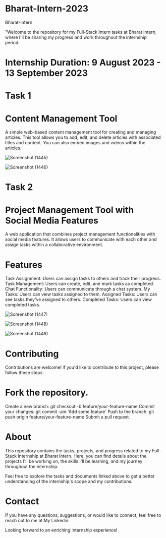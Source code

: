 # Bharat-Intern-2023
Bharat-Intern


"Welcome to the repository for my Full-Stack Intern tasks at Bharat Intern, where I'll be sharing my progress and work throughout the internship period.

# Internship Duration: 9 August 2023 - 13 September 2023

# Task 1
# Content Management Tool
A simple web-based content management tool for creating and managing articles. This tool allows you to add, edit, and delete articles with associated titles and content. You can also embed images and videos within the articles.

![Screenshot (1445)](https://github.com/RiteshAgrawal2001/Bharat-Intern-2023/assets/89643268/def95170-8197-4515-88ff-bb98e6928a6c)

![Screenshot (1446)](https://github.com/RiteshAgrawal2001/Bharat-Intern-2023/assets/89643268/4972588e-1fb8-47f2-b078-90fb85c2a690)

# Task 2 
# Project Management Tool with Social Media Features
A web application that combines project management functionalities with social media features. It allows users to communicate with each other and assign tasks within a collaborative environment.

# Features
Task Assignment: Users can assign tasks to others and track their progress.
Task Management: Users can create, edit, and mark tasks as completed.
Chat Functionality: Users can communicate through a chat system.
My Tasks: Users can view tasks assigned to them.
Assigned Tasks: Users can see tasks they've assigned to others.
Completed Tasks: Users can view completed tasks.

![Screenshot (1447)](https://github.com/RiteshAgrawal2001/Bharat-Intern-2023/assets/89643268/b527dab7-f402-4a67-a56e-3c9ce1f4866e)

![Screenshot (1448)](https://github.com/RiteshAgrawal2001/Bharat-Intern-2023/assets/89643268/1a13dc21-6d4b-43b2-aab5-4c6f91e6ea28)

![Screenshot (1449)](https://github.com/RiteshAgrawal2001/Bharat-Intern-2023/assets/89643268/5e2c287f-8063-4e7d-90eb-62676ebfeb96)


# Contributing
Contributions are welcome! If you'd like to contribute to this project, please follow these steps:

# Fork the repository.
Create a new branch: git checkout -b feature/your-feature-name
Commit your changes: git commit -am 'Add some feature'
Push to the branch: git push origin feature/your-feature-name
Submit a pull request.

# About
This repository contains the tasks, projects, and progress related to my Full-Stack Internship at Bharat Intern. Here, you can find details about the projects I'll be working on, the skills I'll be learning, and my journey throughout the internship.

Feel free to explore the tasks and documents linked above to get a better understanding of the internship's scope and my contributions.

# Contact
If you have any questions, suggestions, or would like to connect, feel free to reach out to me at My Linkedin

Looking forward to an enriching internship experience!
